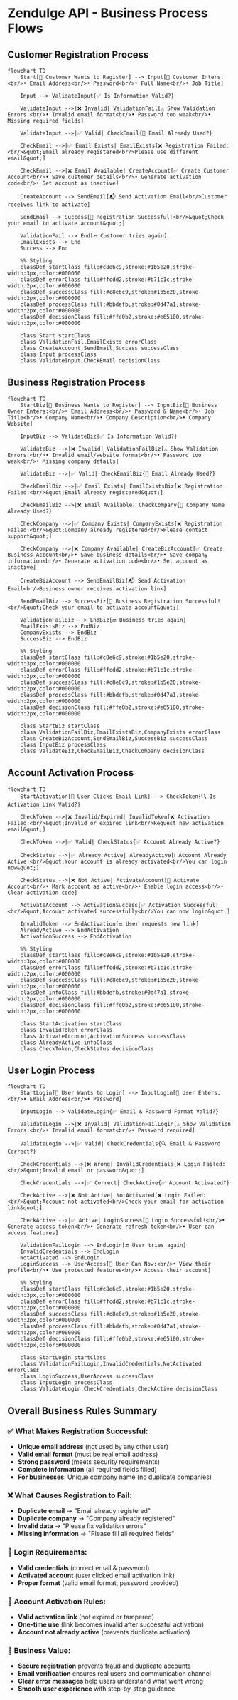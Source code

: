 # Zendulge API - Business Process Flows

## Customer Registration Process

```mermaid
flowchart TD
    Start[🚀 Customer Wants to Register] --> Input[📝 Customer Enters:<br/>• Email Address<br/>• Password<br/>• Full Name<br/>• Job Title]
    
    Input --> ValidateInput{✅ Is Information Valid?}
    
    ValidateInput -->|❌ Invalid| ValidationFail[⚠️ Show Validation Errors:<br/>• Invalid email format<br/>• Password too weak<br/>• Missing required fields]
    
    ValidateInput -->|✅ Valid| CheckEmail{📧 Email Already Used?}
    
    CheckEmail -->|✅ Email Exists| EmailExists[❌ Registration Failed:<br/>&quot;Email already registered<br/>Please use different email&quot;]
    
    CheckEmail -->|❌ Email Available| CreateAccount[✅ Create Customer Account<br/>• Save customer details<br/>• Generate activation code<br/>• Set account as inactive]
    
    CreateAccount --> SendEmail[📬 Send Activation Email<br/>Customer receives link to activate]
    
    SendEmail --> Success[🎉 Registration Successful!<br/>&quot;Check your email to activate account&quot;]
    
    ValidationFail --> End[🔚 Customer tries again]
    EmailExists --> End
    Success --> End
    
    %% Styling
    classDef startClass fill:#c8e6c9,stroke:#1b5e20,stroke-width:3px,color:#000000
    classDef errorClass fill:#ffcdd2,stroke:#b71c1c,stroke-width:2px,color:#000000  
    classDef successClass fill:#c8e6c9,stroke:#1b5e20,stroke-width:2px,color:#000000
    classDef processClass fill:#bbdefb,stroke:#0d47a1,stroke-width:2px,color:#000000
    classDef decisionClass fill:#ffe0b2,stroke:#e65100,stroke-width:2px,color:#000000
    
    class Start startClass
    class ValidationFail,EmailExists errorClass
    class CreateAccount,SendEmail,Success successClass
    class Input processClass
    class ValidateInput,CheckEmail decisionClass
```

## Business Registration Process

```mermaid
flowchart TD
    StartBiz[🏢 Business Wants to Register] --> InputBiz[📝 Business Owner Enters:<br/>• Email Address<br/>• Password & Name<br/>• Job Title<br/>• Company Name<br/>• Company Description<br/>• Company Website]
    
    InputBiz --> ValidateBiz{✅ Is Information Valid?}
    
    ValidateBiz -->|❌ Invalid| ValidationFailBiz[⚠️ Show Validation Errors:<br/>• Invalid email/website format<br/>• Password too weak<br/>• Missing company details]
    
    ValidateBiz -->|✅ Valid| CheckEmailBiz{📧 Email Already Used?}
    
    CheckEmailBiz -->|✅ Email Exists| EmailExistsBiz[❌ Registration Failed:<br/>&quot;Email already registered&quot;]
    
    CheckEmailBiz -->|❌ Email Available| CheckCompany{🏢 Company Name Already Used?}
    
    CheckCompany -->|✅ Company Exists| CompanyExists[❌ Registration Failed:<br/>&quot;Company already registered<br/>Please contact support&quot;]
    
    CheckCompany -->|❌ Company Available| CreateBizAccount[✅ Create Business Account<br/>• Save business details<br/>• Save company information<br/>• Generate activation code<br/>• Set account as inactive]
    
    CreateBizAccount --> SendEmailBiz[📬 Send Activation Email<br/>Business owner receives activation link]
    
    SendEmailBiz --> SuccessBiz[🎉 Business Registration Successful!<br/>&quot;Check your email to activate account&quot;]
    
    ValidationFailBiz --> EndBiz[🔚 Business tries again]
    EmailExistsBiz --> EndBiz
    CompanyExists --> EndBiz
    SuccessBiz --> EndBiz
    
    %% Styling
    classDef startClass fill:#c8e6c9,stroke:#1b5e20,stroke-width:3px,color:#000000
    classDef errorClass fill:#ffcdd2,stroke:#b71c1c,stroke-width:2px,color:#000000  
    classDef successClass fill:#c8e6c9,stroke:#1b5e20,stroke-width:2px,color:#000000
    classDef processClass fill:#bbdefb,stroke:#0d47a1,stroke-width:2px,color:#000000
    classDef decisionClass fill:#ffe0b2,stroke:#e65100,stroke-width:2px,color:#000000
    
    class StartBiz startClass
    class ValidationFailBiz,EmailExistsBiz,CompanyExists errorClass
    class CreateBizAccount,SendEmailBiz,SuccessBiz successClass
    class InputBiz processClass
    class ValidateBiz,CheckEmailBiz,CheckCompany decisionClass
```

## Account Activation Process

```mermaid
flowchart TD
    StartActivation[📧 User Clicks Email Link] --> CheckToken{🔍 Is Activation Link Valid?}
    
    CheckToken -->|❌ Invalid/Expired| InvalidToken[❌ Activation Failed:<br/>&quot;Invalid or expired link<br/>Request new activation email&quot;]
    
    CheckToken -->|✅ Valid| CheckStatus{✅ Account Already Active?}
    
    CheckStatus -->|✅ Already Active| AlreadyActive[ℹ️ Account Already Active:<br/>&quot;Your account is already activated<br/>You can login now&quot;]
    
    CheckStatus -->|❌ Not Active| ActivateAccount[🎉 Activate Account<br/>• Mark account as active<br/>• Enable login access<br/>• Clear activation code]
    
    ActivateAccount --> ActivationSuccess[✅ Activation Successful!<br/>&quot;Account activated successfully<br/>You can now login&quot;]
    
    InvalidToken --> EndActivation[🔚 User requests new link]
    AlreadyActive --> EndActivation
    ActivationSuccess --> EndActivation
    
    %% Styling
    classDef startClass fill:#c8e6c9,stroke:#1b5e20,stroke-width:3px,color:#000000
    classDef errorClass fill:#ffcdd2,stroke:#b71c1c,stroke-width:2px,color:#000000  
    classDef successClass fill:#c8e6c9,stroke:#1b5e20,stroke-width:2px,color:#000000
    classDef infoClass fill:#bbdefb,stroke:#0d47a1,stroke-width:2px,color:#000000
    classDef decisionClass fill:#ffe0b2,stroke:#e65100,stroke-width:2px,color:#000000
    
    class StartActivation startClass
    class InvalidToken errorClass
    class ActivateAccount,ActivationSuccess successClass
    class AlreadyActive infoClass
    class CheckToken,CheckStatus decisionClass
```

## User Login Process

```mermaid
flowchart TD
    StartLogin[🔐 User Wants to Login] --> InputLogin[📝 User Enters:<br/>• Email Address<br/>• Password]
    
    InputLogin --> ValidateLogin{✅ Email & Password Format Valid?}
    
    ValidateLogin -->|❌ Invalid| ValidationFailLogin[⚠️ Show Validation Errors:<br/>• Invalid email format<br/>• Password required]
    
    ValidateLogin -->|✅ Valid| CheckCredentials{🔍 Email & Password Correct?}
    
    CheckCredentials -->|❌ Wrong| InvalidCredentials[❌ Login Failed:<br/>&quot;Invalid email or password&quot;]
    
    CheckCredentials -->|✅ Correct| CheckActive{✅ Account Activated?}
    
    CheckActive -->|❌ Not Active| NotActivated[❌ Login Failed:<br/>&quot;Account not activated<br/>Check your email for activation link&quot;]
    
    CheckActive -->|✅ Active| LoginSuccess[🎉 Login Successful!<br/>• Generate access token<br/>• Generate refresh token<br/>• User can access features]
    
    ValidationFailLogin --> EndLogin[🔚 User tries again]
    InvalidCredentials --> EndLogin
    NotActivated --> EndLogin
    LoginSuccess --> UserAccess[🎯 User Can Now:<br/>• View their profile<br/>• Use protected features<br/>• Access their account]
    
    %% Styling
    classDef startClass fill:#c8e6c9,stroke:#1b5e20,stroke-width:3px,color:#000000
    classDef errorClass fill:#ffcdd2,stroke:#b71c1c,stroke-width:2px,color:#000000  
    classDef successClass fill:#c8e6c9,stroke:#1b5e20,stroke-width:2px,color:#000000
    classDef processClass fill:#bbdefb,stroke:#0d47a1,stroke-width:2px,color:#000000
    classDef decisionClass fill:#ffe0b2,stroke:#e65100,stroke-width:2px,color:#000000
    
    class StartLogin startClass
    class ValidationFailLogin,InvalidCredentials,NotActivated errorClass
    class LoginSuccess,UserAccess successClass
    class InputLogin processClass
    class ValidateLogin,CheckCredentials,CheckActive decisionClass
```

## Overall Business Rules Summary

### ✅ **What Makes Registration Successful:**
- **Unique email address** (not used by any other user)
- **Valid email format** (must be real email address)
- **Strong password** (meets security requirements)
- **Complete information** (all required fields filled)
- **For businesses**: Unique company name (no duplicate companies)

### ❌ **What Causes Registration to Fail:**
- **Duplicate email** → &quot;Email already registered&quot;
- **Duplicate company** → &quot;Company already registered&quot; 
- **Invalid data** → &quot;Please fix validation errors&quot;
- **Missing information** → &quot;Please fill all required fields&quot;

### 🔐 **Login Requirements:**
- **Valid credentials** (correct email & password)
- **Activated account** (user clicked email activation link)
- **Proper format** (valid email format, password provided)

### 📧 **Account Activation Rules:**
- **Valid activation link** (not expired or tampered)
- **One-time use** (link becomes invalid after successful activation)
- **Account not already active** (prevents duplicate activation)

### 🎯 **Business Value:**
- **Secure registration** prevents fraud and duplicate accounts
- **Email verification** ensures real users and communication channel
- **Clear error messages** help users understand what went wrong
- **Smooth user experience** with step-by-step guidance
